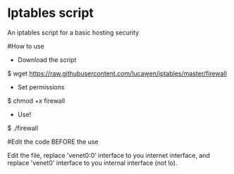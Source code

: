 # Iptables script
An iptables script for a basic hosting security

#How to use

- Download the script

$ wget https://raw.githubusercontent.com/lucawen/iptables/master/firewall

- Set permissions

$ chmod +x firewall

- Use!

$ ./firewall

#Edit the code BEFORE the use

Edit the file, replace 'venet0:0' interface to you internet interface, and replace 'venet0' interface to you internal interface (not lo).


